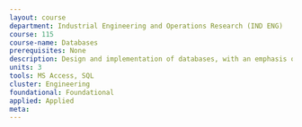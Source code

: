 ```yaml
---
layout: course 
department: Industrial Engineering and Operations Research (IND ENG)
course: 115
course-name: Databases
prerequisites: None
description: Design and implementation of databases, with an emphasis on industrial and commercial applications. Relational algebra, SQL, normalization. Students work in teams with local companies on a database design project. WWW design and queries.
units: 3
tools: MS Access, SQL
cluster: Engineering
foundational: Foundational
applied: Applied
meta: 
---
```

